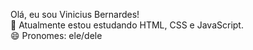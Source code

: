 Olá, eu sou Vinicius Bernardes! <br>
🔭 Atualmente estou estudando HTML, CSS e JavaScript.<br>
😄 Pronomes: ele/dele
